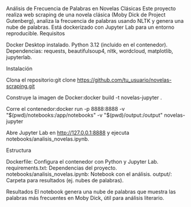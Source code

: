 Análisis de Frecuencia de Palabras en Novelas Clásicas
Este proyecto realiza web scraping de una novela clásica (Moby Dick de Project Gutenberg), analiza la frecuencia de palabras usando NLTK y genera una nube de palabras. Está dockerizado con Jupyter Lab para un entorno reproducible.
Requisitos

Docker Desktop instalado.
Python 3.12 (incluido en el contenedor).
Dependencias: requests, beautifulsoup4, nltk, wordcloud, matplotlib, jupyterlab.

Instalación

Clona el repositorio:git clone https://github.com/tu_usuario/novelas-scraping.git


Construye la imagen de Docker:docker build -t novelas-jupyter .


Corre el contenedor:docker run -p 8888:8888 -v "$(pwd)/notebooks:/app/notebooks" -v "$(pwd)/output:/output" novelas-jupyter


Abre Jupyter Lab en http://127.0.0.1:8888 y ejecuta notebooks/analisis_novelas.ipynb.

Estructura

Dockerfile: Configura el contenedor con Python y Jupyter Lab.
requirements.txt: Dependencias del proyecto.
notebooks/analisis_novelas.ipynb: Notebook con el análisis.
output/: Carpeta para resultados (ej. nubes de palabras).

Resultados
El notebook genera una nube de palabras que muestra las palabras más frecuentes en Moby Dick, útil para análisis literario.
